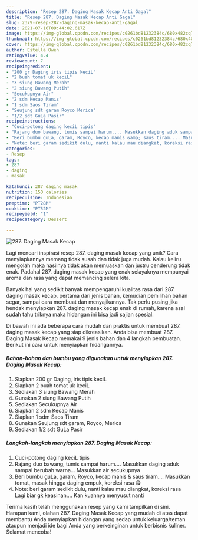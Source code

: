 ```yaml
---
description: "Resep 287. Daging Masak Kecap Anti Gagal"
title: "Resep 287. Daging Masak Kecap Anti Gagal"
slug: 2379-resep-287-daging-masak-kecap-anti-gagal
date: 2021-07-16T09:44:02.617Z
image: https://img-global.cpcdn.com/recipes/c0261bd81232384c/680x482cq70/287-daging-masak-kecap-foto-resep-utama.jpg
thumbnail: https://img-global.cpcdn.com/recipes/c0261bd81232384c/680x482cq70/287-daging-masak-kecap-foto-resep-utama.jpg
cover: https://img-global.cpcdn.com/recipes/c0261bd81232384c/680x482cq70/287-daging-masak-kecap-foto-resep-utama.jpg
author: Estella Owen
ratingvalue: 4.4
reviewcount: 7
recipeingredient:
- "200 gr Daging iris tipis keciL"
- "2 buah tomat uk keciL"
- "3 siung Bawang Merah"
- "2 siung Bawang Putih"
- "Secukupnya Air"
- "2 sdm Kecap Manis"
- "1 sdm Saos Tiram"
- "Seujung sdt garam Royco Merica"
- "1/2 sdt GuLa Pasir"
recipeinstructions:
- "Cuci-potong daging keciL tipis"
- "Rajang duo bawang, tumis sampai harum.... Masukkan daging aduk sampai berubah warna... Masukkan air secukupnya"
- "Beri bumbu guLa, garam, Royco, kecap manis &amp; saus tiram.... Masukkan tomat, masak hingga daging empuk, koreksi rasa 😋"
- "Note: beri garam sedikit dulu, nanti kalau mau diangkat, koreksi rasa Lagi biar gk keasinan.... Kan kuahnya menyusut nanti"
categories:
- Resep
tags:
- 287
- daging
- masak

katakunci: 287 daging masak 
nutrition: 150 calories
recipecuisine: Indonesian
preptime: "PT28M"
cooktime: "PT52M"
recipeyield: "1"
recipecategory: Dessert

---
```



![287. Daging Masak Kecap](https://img-global.cpcdn.com/recipes/c0261bd81232384c/680x482cq70/287-daging-masak-kecap-foto-resep-utama.jpg)

Lagi mencari inspirasi resep 287. daging masak kecap yang unik? Cara menyiapkannya memang tidak susah dan tidak juga mudah. Kalau keliru mengolah maka hasilnya tidak akan memuaskan dan justru cenderung tidak enak. Padahal 287. daging masak kecap yang enak selayaknya mempunyai aroma dan rasa yang dapat memancing selera kita.

Banyak hal yang sedikit banyak mempengaruhi kualitas rasa dari 287. daging masak kecap, pertama dari jenis bahan, kemudian pemilihan bahan segar, sampai cara membuat dan menyajikannya. Tak perlu pusing jika hendak menyiapkan 287. daging masak kecap enak di rumah, karena asal sudah tahu triknya maka hidangan ini bisa jadi sajian spesial.




Di bawah ini ada beberapa cara mudah dan praktis untuk membuat 287. daging masak kecap yang siap dikreasikan. Anda bisa membuat 287. Daging Masak Kecap memakai 9 jenis bahan dan 4 langkah pembuatan. Berikut ini cara untuk menyiapkan hidangannya.

<!--inarticleads1-->

##### Bahan-bahan dan bumbu yang digunakan untuk menyiapkan 287. Daging Masak Kecap:

1. Siapkan 200 gr Daging, iris tipis keciL
1. Siapkan 2 buah tomat uk keciL
1. Sediakan 3 siung Bawang Merah
1. Gunakan 2 siung Bawang Putih
1. Sediakan Secukupnya Air
1. Siapkan 2 sdm Kecap Manis
1. Siapkan 1 sdm Saos Tiram
1. Gunakan Seujung sdt garam, Royco, Merica
1. Sediakan 1/2 sdt GuLa Pasir




<!--inarticleads2-->

##### Langkah-langkah menyiapkan 287. Daging Masak Kecap:

1. Cuci-potong daging keciL tipis
1. Rajang duo bawang, tumis sampai harum.... Masukkan daging aduk sampai berubah warna... Masukkan air secukupnya
1. Beri bumbu guLa, garam, Royco, kecap manis &amp; saus tiram.... Masukkan tomat, masak hingga daging empuk, koreksi rasa 😋
1. Note: beri garam sedikit dulu, nanti kalau mau diangkat, koreksi rasa Lagi biar gk keasinan.... Kan kuahnya menyusut nanti




Terima kasih telah menggunakan resep yang kami tampilkan di sini. Harapan kami, olahan 287. Daging Masak Kecap yang mudah di atas dapat membantu Anda menyiapkan hidangan yang sedap untuk keluarga/teman ataupun menjadi ide bagi Anda yang berkeinginan untuk berbisnis kuliner. Selamat mencoba!
